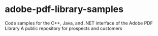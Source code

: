 # adobe-pdf-library-samples
Code samples for the C++, Java, and .NET interface of the Adobe PDF Library
A public repository for prospects and customers
